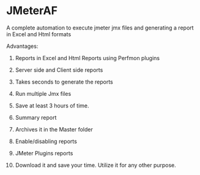 # JMeterAF
A complete automation to execute jmeter jmx files and generating a report in Excel and Html formats

Advantages: 


1. Reports in Excel and Html Reports using Perfmon plugins

2. Server side and Client side reports

3. Takes seconds to generate the reports

4. Run multiple Jmx files

5. Save at least 3 hours of time.

6. Summary report

7. Archives it in the Master folder

8. Enable/disabling reports

9. JMeter Plugins reports

10. Download it and save your time. Utilize it for any other purpose.
